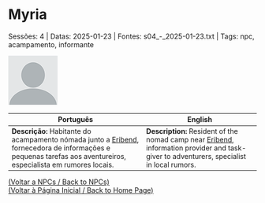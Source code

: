 
# Myria

Sessões: 4 | Datas: 2025-01-23 | Fontes: s04_-_2025-01-23.txt | Tags: npc, acampamento, informante

![Myria](blank.png)

| Português | English |
|-----------|---------|
| **Descrição:** Habitante do acampamento nómada junto a [Eribend](eribend.md), fornecedora de informações e pequenas tarefas aos aventureiros, especialista em rumores locais. | **Description:** Resident of the nomad camp near [Eribend](eribend.md), information provider and task-giver to adventurers, specialist in local rumors. |

[(Voltar a NPCs / Back to NPCs)](npcs_list.md)  
[(Voltar à Página Inicial / Back to Home Page)](home.md)



















